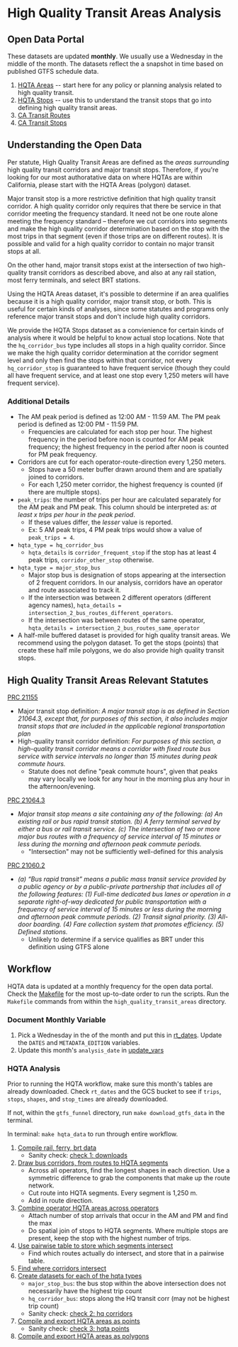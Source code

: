 # High Quality Transit Areas Analysis

## Open Data Portal 

These datasets are updated **monthly**. We usually use a Wednesday in the middle of the month. The datasets reflect the a snapshot in time based on published GTFS schedule data.

1. [HQTA Areas](https://gis.data.ca.gov/datasets/863e61eacbf3463ab239beb3cee4a2c3_0) -- start here for any policy or planning analysis related to high quality transit.
1. [HQTA Stops](https://gis.data.ca.gov/datasets/f6c30480f0e84be699383192c099a6a4_0) -- use this to understand the transit stops that go into defining high quality transit areas.
1. [CA Transit Routes](https://gis.data.ca.gov/datasets/dd7cb74665a14859a59b8c31d3bc5a3e_0)
1. [CA Transit Stops](https://gis.data.ca.gov/datasets/900992cc94ab49dbbb906d8f147c2a72_0)

## Understanding the Open Data

Per statute, High Quality Transit Areas are defined as the _areas surrounding_ high quality transit corridors and major transit stops. Therefore, if you're looking for our most authoratative data on where HQTAs are within California, please start with the HQTA Areas (polygon) dataset.

Major transit stop is a more restrictive definition that high quality transit corridor. A high quality corridor only requires that there be service in that corridor meeting the frequency standard. It need not be one route alone meeting the frequency standard – therefore we cut corridors into segments and make the high quality corridor determination based on the stop with the most trips in that segment (even if those trips are on different routes). It is possible and valid for a high quality corridor to contain no major transit stops at all.

On the other hand, major transit stops exist at the intersection of two high-quality transit corridors as described above, and also at any rail station, most ferry terminals, and select BRT stations.

Using the HQTA Areas dataset, it's possible to determine if an area qualifies because it is a high quality corridor, major transit stop, or both. This is useful for certain kinds of analyses, since some statutes and programs only reference major transit stops and don't include high quality corridors.

We provide the HQTA Stops dataset as a convienience for certain kinds of analysis where it would be helpful to know actual stop locations. Note that the `hq_corridor_bus` type includes all stops in a high quality corridor. Since we make the high quality corridor determination at the corridor segment level and only then find the stops within that corridor, not every `hq_corridor_stop` is guaranteed to have frequent service (though they could all have frequent service, and at least one stop every 1,250 meters will have frequent service).

### Additional Details
* The AM peak period is defined as 12:00 AM - 11:59 AM. The PM peak period is defined as 12:00 PM - 11:59 PM.
    * Frequencies are calculated for each stop per hour. The highest frequency in the period before noon is counted for AM peak frequency; the highest frequency in the period after noon is counted for PM peak frequency.
* Corridors are cut for each operator-route-direction every 1,250 meters.
   * Stops have a 50 meter buffer drawn around them and are spatially joined to corridors.
   * For each 1,250 meter corridor, the highest frequency is counted (if there are multiple stops).
*  `peak_trips`: the number of trips per hour are calculated separately for the AM peak and PM peak. This column should be interpreted as: *at least x trips per hour in the peak period*. 
    * If these values differ, the *lesser* value is reported. 
    * Ex: 5 AM peak trips, 4 PM peak trips would show a value of `peak_trips = 4`.
* `hqta_type = hq_corridor_bus`
    * `hqta_details` is `corridor_frequent_stop` if the stop has at least 4 peak trips, `corridor_other_stop` otherwise.
* `hqta_type = major_stop_bus`
    * Major stop bus is designation of stops appearing at the intersection of 2 frequent corridors. In our analysis, corridors have an operator and route associated to track it.
    * If the intersection was between 2 different operators (different agency names), `hqta_details = intersection_2_bus_routes_different_operators`.
    * If the intersection was between routes of the same operator, `hqta_details = intersection_2_bus_routes_same_operator`
* A half-mile buffered dataset is provided for high quality transit areas. We recommend using the polygon dataset. To get the stops (points) that create these half mile polygons, we do also provide high quality transit stops.

## High Quality Transit Areas Relevant Statutes

[PRC 21155](https://leginfo.legislature.ca.gov/faces/codes_displaySection.xhtml?sectionNum=21155.&lawCode=PRC)
* Major transit stop definition: _A major transit stop is as defined in Section 21064.3, except that, for purposes of this section, it also includes major transit stops that are included in the applicable regional transportation plan_
* High-quality transit corridor definition: _For purposes of this section, a high-quality transit corridor means a corridor with fixed route bus service with service intervals no longer than 15 minutes during peak commute hours._
    * Statute does not define "peak commute hours", given that peaks may vary locally we look for any hour in the morning plus any hour in the afternoon/evening.

[PRC 21064.3](https://leginfo.legislature.ca.gov/faces/codes_displaySection.xhtml?sectionNum=21064.3.&lawCode=PRC)
* _Major transit stop means a site containing any of the following:
(a) An existing rail or bus rapid transit station.
(b) A ferry terminal served by either a bus or rail transit service.
(c) The intersection of two or more major bus routes with a frequency of service interval of 15 minutes or less during the morning and afternoon peak commute periods._
    * "Intersection" may not be sufficiently well-defined for this analysis

[PRC 21060.2](https://leginfo.legislature.ca.gov/faces/codes_displaySection.xhtml?lawCode=PRC&sectionNum=21060.2.&highlight=true&keyword=bus%20rapid%20transit)
* _(a) “Bus rapid transit” means a public mass transit service provided by a public agency or by a public-private partnership that includes all of the following features:
(1) Full-time dedicated bus lanes or operation in a separate right-of-way dedicated for public transportation with a frequency of service interval of 15 minutes or less during the morning and afternoon peak commute periods.
(2) Transit signal priority.
(3) All-door boarding.
(4) Fare collection system that promotes efficiency.
(5) Defined stations._
    * Unlikely to determine if a service qualifies as BRT under this definition using GTFS alone
    
## Workflow

HQTA data is updated at a monthly frequency for the open data portal. Check the [Makefile](./Makefile) for the most up-to-date order to run the scripts. Run the `Makefile` commands from within the `high_quality_transit_areas` directory.

### Document Monthly Variable

1. Pick a Wednesday in the of the month and put this in [rt_dates](../_shared_utils/shared_utils/rt_dates.py). Update the `DATES` and `METADATA_EDITION` variables.
1. Update this month's `analysis_date` in [update_vars](./update_vars.py)

### HQTA Analysis

Prior to running the HQTA workflow, make sure this month's tables are already downloaded. Check `rt_dates` and the GCS bucket to see if `trips`, `stops`, `shapes`, and `stop_times` are already downloaded. 

If not, within the `gtfs_funnel` directory, run `make download_gtfs_data` in the terminal.

In terminal: `make hqta_data` to run through entire workflow.

1. [Compile rail, ferry, brt data](./A1_rail_ferry_brt_stops.py)
    * Sanity check: [check 1: downloads](./check1_downloads.ipynb)
1. [Draw bus corridors, from routes to HQTA segments](./B1_create_hqta_segments.py)
    * Across all operators, find the longest shapes in each direction. Use a symmetric difference to grab the components that make up the route network.
    * Cut route into HQTA segments. Every segment is 1,250 m. 
    * Add in route direction.
1. [Combine operator HQTA areas across operators](./B2_sjoin_stops_to_segments.py)
    * Attach number of stop arrivals that occur in the AM and PM and find the max
    * Do spatial join of stops to HQTA segments. Where multiple stops are present, keep the stop with the highest number of trips.
1. [Use pairwise table to store which segments intersect](./C1_prep_pairwise_intersections.py) 
    * Find which routes actually do intersect, and store that in a pairwise table.
1. [Find where corridors intersect](./C2_get_intersections.py)
1. [Create datasets for each of the hqta types](./C3_create_bus_hqta_types.py)
    * `major_stop_bus`: the bus stop within the above intersection does not necessarily have the highest trip count
    * `hq_corridor_bus`: stops along the HQ transit corr (may not be highest trip count)
    * Sanity check: [check 2: hq corridors](./check2_hq_corridors.ipynb)
1. [Compile and export HQTA areas as points](./D1_assemble_hqta_points.py)
    * Sanity check: [check 3: hqta points](./check3_hqta_points.ipynb)
1. [Compile and export HQTA areas as polygons](./D2_assemble_hqta_polygons.py)
